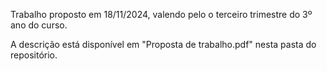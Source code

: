 Trabalho proposto em 18/11/2024, valendo pelo o terceiro trimestre do 3º ano do curso.

A descrição está disponível em "Proposta de trabalho.pdf" nesta pasta do repositório.